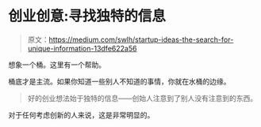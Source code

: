 # 创业创意:寻找独特的信息

> 原文：<https://medium.com/swlh/startup-ideas-the-search-for-unique-information-13dfe622a56>

想象一个桶。这里有一个帮助。

桶底才是主流。如果你知道一些别人不知道的事情，你就在水桶的边缘。

> 好的创业想法始于独特的信息——创始人注意到了别人没有注意到的东西。

对于任何考虑创新的人来说，这是非常明显的。
